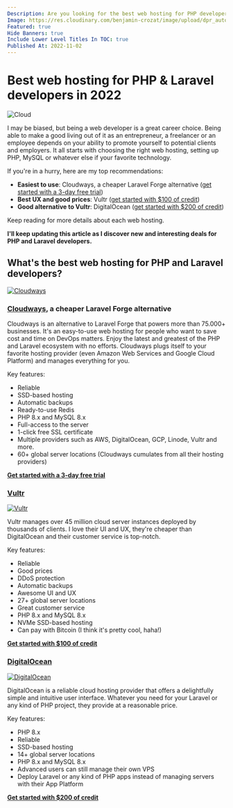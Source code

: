 ```yaml
---
Description: Are you looking for the best web hosting for PHP developers? I've got you covered. Here are the best web hosting providers I've found.
Image: https://res.cloudinary.com/benjamin-crozat/image/upload/dpr_auto,f_auto,q_auto,w_auto/v1667393961/cloud_xxp8u9.jpg
Featured: true
Hide Banners: true
Include Lower Level Titles In TOC: true
Published At: 2022-11-02
---
```


# Best web hosting for PHP & Laravel developers in 2022

![Cloud](https://res.cloudinary.com/benjamin-crozat/image/upload/dpr_auto,f_auto,q_auto,w_auto/v1667393961/cloud_xxp8u9.jpg)

I may be biased, but being a web developer is a great career choice. Being able to make a good living out of it as an entrepreneur, a freelancer or an employee depends on your ability to promote yourself to potential clients and employers. It all starts with choosing the right web hosting, setting up PHP, MySQL or whatever else if your favorite technology.

If you're in a hurry, here are my top recommendations:
- **Easiest to use**: Cloudways, a cheaper Laravel Forge alternative ([get started with a 3-day free trial](https://benjamincrozat.com/recommends/cloudways))
- **Best UX and good prices**: Vultr ([get started with $100 of credit](https://benjamincrozat.com/recommends/vultr))
- **Good alternative to Vultr**: DigitalOcean ([get started with $200 of credit](https://benjamincrozat.com/recommends/digitalocean))

Keep reading for more details about each web hosting.

**I'll keep updating this article as I discover new and interesting deals for PHP and Laravel developers.**

## What's the best web hosting for PHP and Laravel developers?

[<img loading="lazy" src="https://res.cloudinary.com/benjamin-crozat/image/upload/dpr_auto,f_auto,q_auto,w_auto/v1667333031/Screenshot_2022-11-01_at_21.03.04_yaljg2.png" alt="Cloudways" />](https://benjamincrozat.com/recommends/cloudways)

### [Cloudways](https://benjamincrozat.com/recommends/cloudways), a cheaper Laravel Forge alternative

Cloudways is an alternative to Laravel Forge that powers more than 75.000+ businesses. It's an easy-to-use web hosting for people who want to save cost and time on DevOps matters. Enjoy the latest and greatest of the PHP and Laravel ecosystem with no efforts. Cloudways plugs itself to your favorite hosting provider (even Amazon Web Services and Google Cloud Platform) and manages everything for you.

Key features:
- Reliable
- SSD-based hosting
- Automatic backups
- Ready-to-use Redis
- PHP 8.x and MySQL 8.x
- Full-access to the server
- 1-click free SSL certificate
- Multiple providers such as AWS, DigitalOcean, GCP, Linode, Vultr and more.
- 60+ global server locations (Cloudways cumulates from all their hosting providers)

[**Get started with a 3-day free trial**](https://benjamincrozat.com/recommends/cloudways)

### [Vultr](https://benjamincrozat.com/recommends/vultr)

[<img loading="lazy" src="https://res.cloudinary.com/benjamin-crozat/image/upload/dpr_auto,f_auto,q_auto,w_auto/v1667397258/www.vultr.com__akl39r.png" alt="Vultr" />](https://benjamincrozat.com/recommends/vultr)

Vultr manages over 45 million cloud server instances deployed by thousands of clients. I love their UI and UX, they're cheaper than DigitalOcean and their customer service is top-notch.

Key features:
- Reliable
- Good prices
- DDoS protection
- Automatic backups
- Awesome UI and UX
- 27+ global server locations
- Great customer service
- PHP 8.x and MySQL 8.x
- NVMe SSD-based hosting
- Can pay with Bitcoin (I think it's pretty cool, haha!)

[**Get started with $100 of credit**](https://benjamincrozat.com/recommends/vultr)

### [DigitalOcean](https://benjamincrozat.com/recommends/digitalocean)

[<img loading="lazy" src="https://res.cloudinary.com/benjamin-crozat/image/upload/dpr_auto,f_auto,q_auto,w_auto/v1667393652/www.digitalocean.com__sctfdo.png" alt="DigitalOcean" />](https://benjamincrozat.com/recommends/digitalocean)

DigitalOcean is a reliable cloud hosting provider that offers a delightfully simple and intuitive user interface. Whatever you need for your Laravel or any kind of PHP project, they provide at a reasonable price.

Key features:
- PHP 8.x
- Reliable
- SSD-based hosting
- 14+ global server locations
- PHP 8.x and MySQL 8.x
- Advanced users can still manage their own VPS
- Deploy Laravel or any kind of PHP apps instead of managing servers with their App Platform

[**Get started with $200 of credit**](https://benjamincrozat.com/recommends/digitalocean)

